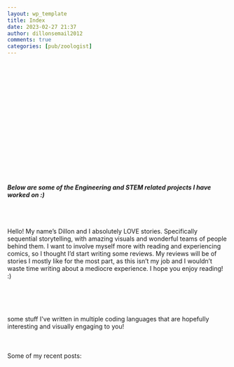```yaml
---
layout: wp_template
title: Index
date: 2023-02-27 21:37
author: dillonsemail2012
comments: true
categories: [pub/zoologist]
---
```

<!-- wp:spacer {"height":"7px"} -->
<div style="height:7px" aria-hidden="true" class="wp-block-spacer"></div>
<!-- /wp:spacer -->

<!-- wp:cover {"url":"https://dillonsmith57.wordpress.com/wp-content/uploads/2023/02/sjsuengineeringbuilding.jpg?w=1024","id":138,"hasParallax":true,"dimRatio":20,"minHeight":242,"minHeightUnit":"px","isDark":false,"style":{"spacing":{"padding":{"top":"var:preset|spacing|70","right":"var:preset|spacing|70","bottom":"var:preset|spacing|70","left":"var:preset|spacing|70"}}}} -->
<div class="wp-block-cover is-light has-parallax" style="padding-top:var(--wp--preset--spacing--70);padding-right:var(--wp--preset--spacing--70);padding-bottom:var(--wp--preset--spacing--70);padding-left:var(--wp--preset--spacing--70);min-height:242px"><div class="wp-block-cover__image-background wp-image-138 has-parallax" style="background-position:50% 50%;background-image:url(https://dillonsmith57.wordpress.com/wp-content/uploads/2023/02/sjsuengineeringbuilding.jpg?w=1024)"></div><span aria-hidden="true" class="wp-block-cover__background has-background-dim-20 has-background-dim"></span><div class="wp-block-cover__inner-container"><!-- wp:template-part {"slug":"header","theme":"pub/zoologist","tagName":"header"} /--></div></div>
<!-- /wp:cover -->

<!-- wp:spacer {"height":"7px"} -->
<div style="height:7px" aria-hidden="true" class="wp-block-spacer"></div>
<!-- /wp:spacer -->

<!-- wp:heading {"textAlign":"center","level":5,"fontSize":"medium"} -->
<h5 class="wp-block-heading has-text-align-center has-medium-font-size">Below are some of the Engineering and STEM related projects I have worked on :)</h5>
<!-- /wp:heading -->

<!-- wp:spacer {"height":"7px"} -->
<div style="height:7px" aria-hidden="true" class="wp-block-spacer"></div>
<!-- /wp:spacer -->

<!-- wp:group {"style":{"spacing":{"padding":{"top":"0","right":"0","bottom":"0","left":"0"}}},"layout":{"type":"constrained","contentSize":"1000px"}} -->
<div class="wp-block-group" style="padding-top:0;padding-right:0;padding-bottom:0;padding-left:0"><!-- wp:a8c/posts-carousel {"postsToShow":4,"authors":[null],"categories":["1128014"],"showAuthor":false,"aspectRatio":1} /--></div>
<!-- /wp:group -->

<!-- wp:spacer {"height":"22px"} -->
<div style="height:22px" aria-hidden="true" class="wp-block-spacer"></div>
<!-- /wp:spacer -->

<!-- wp:group {"layout":{"type":"constrained","contentSize":"1000px"}} -->
<div class="wp-block-group"><!-- wp:paragraph {"fontSize":"medium"} -->
<p class="has-medium-font-size">Hello! My name’s Dillon and I absolutely LOVE stories. Specifically sequential storytelling, with amazing visuals and wonderful teams of people behind them. I want to involve myself more with reading and experiencing comics, so I thought I’d start writing some reviews. My reviews will be of stories I mostly like for the most part, as this isn’t my job and I wouldn’t waste time writing about a mediocre experience. I hope you enjoy reading! :)</p>
<!-- /wp:paragraph -->

<!-- wp:spacer {"height":"22px"} -->
<div style="height:22px" aria-hidden="true" class="wp-block-spacer"></div>
<!-- /wp:spacer -->

<!-- wp:a8c/posts-carousel {"postsToShow":4,"authors":[null],"categories":["19177"],"showAuthor":false,"aspectRatio":1} /--></div>
<!-- /wp:group -->

<!-- wp:spacer {"height":"31px"} -->
<div style="height:31px" aria-hidden="true" class="wp-block-spacer"></div>
<!-- /wp:spacer -->

<!-- wp:group {"layout":{"type":"constrained","contentSize":"1000px"}} -->
<div class="wp-block-group"><!-- wp:paragraph {"fontSize":"medium"} -->
<p class="has-medium-font-size">some stuff I've written in multiple coding languages that are hopefully interesting and visually engaging to you!</p>
<!-- /wp:paragraph -->

<!-- wp:spacer {"height":"22px"} -->
<div style="height:22px" aria-hidden="true" class="wp-block-spacer"></div>
<!-- /wp:spacer -->

<!-- wp:a8c/posts-carousel {"postsToShow":4,"authors":[null],"categories":["196"],"showAuthor":false,"aspectRatio":1} /--></div>
<!-- /wp:group -->

<!-- wp:paragraph {"align":"center","fontSize":"medium"} -->
<p class="has-text-align-center has-medium-font-size">Some of my recent posts:</p>
<!-- /wp:paragraph -->

<!-- wp:query {"queryId":0,"query":{"perPage":10,"offset":0,"postType":"post","order":"desc","orderBy":"date","author":"","search":"","sticky":"","inherit":true},"tagName":"main","layout":{"type":"constrained"}} -->
<main class="wp-block-query"><!-- wp:post-template {"style":{"elements":{"link":{"color":{"text":"var:preset|color|primary"}}}},"textColor":"primary","layout":{"type":"default","columnCount":3}} -->
<!-- wp:group {"layout":{"type":"default"}} -->
<div class="wp-block-group"><!-- wp:post-title {"textAlign":"left","level":6,"isLink":true,"style":{"spacing":{"margin":{"bottom":"calc(2 * var(\u002d\u002dwp\u002d\u002dstyle\u002d\u002dblock-gap))"}},"elements":{"link":{"color":{"text":"var:preset|color|primary"}}}},"textColor":"primary","fontSize":"large"} /-->

<!-- wp:post-featured-image {"isLink":true} /-->

<!-- wp:post-excerpt {"moreText":"","showMoreOnNewLine":false,"textColor":"primary"} /-->

<!-- wp:template-part {"slug":"post-meta-icons","theme":"pub/zoologist"} /-->

<!-- wp:spacer {"height":"33px"} -->
<div style="height:33px" aria-hidden="true" class="wp-block-spacer"></div>
<!-- /wp:spacer --></div>
<!-- /wp:group -->
<!-- /wp:post-template -->

<!-- wp:query-pagination {"paginationArrow":"arrow","align":"wide"} -->
<!-- wp:query-pagination-previous /-->

<!-- wp:query-pagination-numbers /-->

<!-- wp:query-pagination-next /-->
<!-- /wp:query-pagination --></main>
<!-- /wp:query -->

<!-- wp:template-part {"slug":"footer","theme":"pub/zoologist","className":"site-footer-container"} /-->
